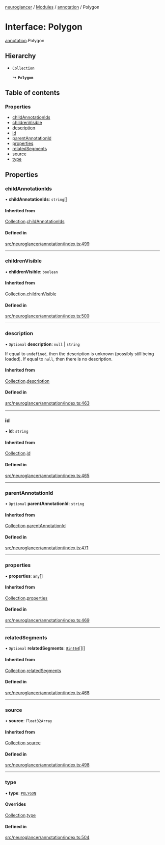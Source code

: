 [neuroglancer](../README.md) / [Modules](../modules.md) / [annotation](../modules/annotation.md) / Polygon

# Interface: Polygon

[annotation](../modules/annotation.md).Polygon

## Hierarchy

- [`Collection`](annotation.Collection.md)

  ↳ **`Polygon`**

## Table of contents

### Properties

- [childAnnotationIds](annotation.Polygon.md#childannotationids)
- [childrenVisible](annotation.Polygon.md#childrenvisible)
- [description](annotation.Polygon.md#description)
- [id](annotation.Polygon.md#id)
- [parentAnnotationId](annotation.Polygon.md#parentannotationid)
- [properties](annotation.Polygon.md#properties)
- [relatedSegments](annotation.Polygon.md#relatedsegments)
- [source](annotation.Polygon.md#source)
- [type](annotation.Polygon.md#type)

## Properties

### childAnnotationIds

• **childAnnotationIds**: `string`[]

#### Inherited from

[Collection](annotation.Collection.md).[childAnnotationIds](annotation.Collection.md#childannotationids)

#### Defined in

[src/neuroglancer/annotation/index.ts:499](https://github.com/ActiveBrainAtlas2/neuroglancer/blob/1beb5d34/src/neuroglancer/annotation/index.ts#L499)

___

### childrenVisible

• **childrenVisible**: `boolean`

#### Inherited from

[Collection](annotation.Collection.md).[childrenVisible](annotation.Collection.md#childrenvisible)

#### Defined in

[src/neuroglancer/annotation/index.ts:500](https://github.com/ActiveBrainAtlas2/neuroglancer/blob/1beb5d34/src/neuroglancer/annotation/index.ts#L500)

___

### description

• `Optional` **description**: ``null`` \| `string`

If equal to `undefined`, then the description is unknown (possibly still being loaded).  If
equal to `null`, then there is no description.

#### Inherited from

[Collection](annotation.Collection.md).[description](annotation.Collection.md#description)

#### Defined in

[src/neuroglancer/annotation/index.ts:463](https://github.com/ActiveBrainAtlas2/neuroglancer/blob/1beb5d34/src/neuroglancer/annotation/index.ts#L463)

___

### id

• **id**: `string`

#### Inherited from

[Collection](annotation.Collection.md).[id](annotation.Collection.md#id)

#### Defined in

[src/neuroglancer/annotation/index.ts:465](https://github.com/ActiveBrainAtlas2/neuroglancer/blob/1beb5d34/src/neuroglancer/annotation/index.ts#L465)

___

### parentAnnotationId

• `Optional` **parentAnnotationId**: `string`

#### Inherited from

[Collection](annotation.Collection.md).[parentAnnotationId](annotation.Collection.md#parentannotationid)

#### Defined in

[src/neuroglancer/annotation/index.ts:471](https://github.com/ActiveBrainAtlas2/neuroglancer/blob/1beb5d34/src/neuroglancer/annotation/index.ts#L471)

___

### properties

• **properties**: `any`[]

#### Inherited from

[Collection](annotation.Collection.md).[properties](annotation.Collection.md#properties)

#### Defined in

[src/neuroglancer/annotation/index.ts:469](https://github.com/ActiveBrainAtlas2/neuroglancer/blob/1beb5d34/src/neuroglancer/annotation/index.ts#L469)

___

### relatedSegments

• `Optional` **relatedSegments**: [`Uint64`](../classes/util_uint64.Uint64.md)[][]

#### Inherited from

[Collection](annotation.Collection.md).[relatedSegments](annotation.Collection.md#relatedsegments)

#### Defined in

[src/neuroglancer/annotation/index.ts:468](https://github.com/ActiveBrainAtlas2/neuroglancer/blob/1beb5d34/src/neuroglancer/annotation/index.ts#L468)

___

### source

• **source**: `Float32Array`

#### Inherited from

[Collection](annotation.Collection.md).[source](annotation.Collection.md#source)

#### Defined in

[src/neuroglancer/annotation/index.ts:498](https://github.com/ActiveBrainAtlas2/neuroglancer/blob/1beb5d34/src/neuroglancer/annotation/index.ts#L498)

___

### type

• **type**: [`POLYGON`](../enums/annotation.AnnotationType.md#polygon)

#### Overrides

[Collection](annotation.Collection.md).[type](annotation.Collection.md#type)

#### Defined in

[src/neuroglancer/annotation/index.ts:504](https://github.com/ActiveBrainAtlas2/neuroglancer/blob/1beb5d34/src/neuroglancer/annotation/index.ts#L504)
